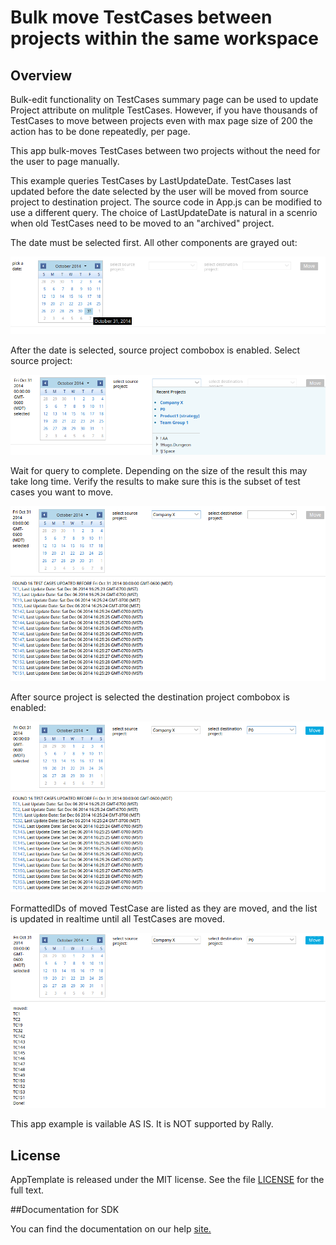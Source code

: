Bulk move TestCases between projects within the same workspace
=========================

## Overview

Bulk-edit functionality on TestCases summary page can be used to update Project attribute
on mulitple TestCases. However, if you have thousands of TestCases to move between projects
even with max page size of 200 the action has to be done repeatedly, per page.

This app bulk-moves TestCases between two projects without the need for the user to page manually.

This example queries TestCases by LastUpdateDate. TestCases last updated before the date selected by
the user will be moved from source project to destination project.
The source code in App.js can be modified to use a different query.
The choice of LastUpdateDate is natural in a scenrio when old TestCases need to be moved to an "archived" project.

The date must be selected first. All other components are grayed out:

![](pic0.png)

After the date is selected, source project combobox is enabled. Select source project:

![](pic1.png)

Wait for query to complete. Depending on the size of the result this may take long time.
Verify the results to make sure this is the subset of test cases you want to move.

![](pic2.png)

After source project is selected the destination project combobox is enabled:

![](pic3.png)

FormattedIDs of moved TestCase are listed as they are moved, and the list is updated
in realtime until all TestCases are moved.

![](pic4.png)

This app example is vailable AS IS. It is NOT supported by Rally.

## License

AppTemplate is released under the MIT license.  See the file [LICENSE](./LICENSE) for the full text.

##Documentation for SDK

You can find the documentation on our help [site.](https://help.rallydev.com/apps/2.0rc3/doc/)

